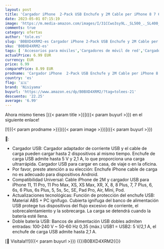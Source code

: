 ```yaml
---
layout: post
title: 'Cargador iPhone  2-Pack USB Enchufe y 2M Cable per iPhone 8 7 6 6S XR X XS Plus 11 12 13 14 Pro MAX SE Mini 5 5S 5C  iPad  5V 2.1A USB Rápida Charger Adaptador Carga Cabezal Pared Corrient Nisiyama'
date: 2023-05-01 07:15:19
image: 'https://m.media-amazon.com/images/I/31CCwo3sy9L._SL500_._SL400_.jpg'
comments: true
category: ofertas
author: 'tole.es'
slug: 'B0BXD4XRM2-es Cargador iPhone 2-Pack USB Enchufe y 2M Cable per iPhone 8...'
sku: 'B0BXD4XRM2-es'
tags: [ 'Accesorios para móviles','Cargadores de móvil de red','Cargadores para móviles','Comunicación móvil y accesorios','Electrónica','ipad','iphone','nisiyama','🇪🇸', ]
actualPrice: 6.99 EUR
currency: EUR
price: 6.99
comparePrice: 8.99 EUR
prodname: 'Cargador iPhone  2-Pack USB Enchufe y 2M Cable per iPhone 8 7 6 6S XR X XS Plus 11 12 13 14 Pro MAX SE Mini 5 5S 5C  iPad  5V 2.1A USB Rápida Charger Adaptador Carga Cabezal Pared Corrient Nisiyama'
country: 'es'
flag: '🇪🇸'
brand: 'Nisiyama'
buyurl: 'https://www.amazon.es/dp/B0BXD4XRM2/?tag=tolees-21'
descuento: '22.25'
average: '6.99'
---
```


Ahora mismo tienes [{{< param title >}}]({{< param buyurl >}}) en el siguiente enlace!

[![{{< param prodname >}}]({{< param image >}})]({{< param buyurl >}})

🔎:

- Cargador USB: Cargador adaptador de corriente USB y el cable de carga pueden cargar hasta 2 dispositivos al mismo tiempo. Enchufe de carga USB admite hasta 5 V y 2,1 A, lo que proporciona una carga ultrarrápida. Cargador USB para cargar en casa, de viaje o en la oficina.
- Por favor, preste atención a su elección: Enchufe iPhone cable de carga no es adecuado para dispositivos Android.
- Compatibilidad Universal: Cable iPhone de 2M y cargador USB para iPhone 11, 11 Pro, 11 Pro Max, XS, XS Max, XR, X, 8, 8 Plus, 7, 7 Plus, 6, 6s, 6 Plus, 6s Plus, 5, 5s, 5c, SE, Pad Pro, Air, Mini, Pod.
- Actualizaciones tecnológicas: Función de protección del enchufe USB: Material ABS + PC ignífugo. Cubierta ignífuga del banco de alimentación USB protege tus dispositivos del flujo excesivo de corriente, el sobrecalentamiento y la sobrecarga. La carga se detendrá cuando la batería esté llena.
- Doble batería USB: Bancos de alimentación USB dobles admiten entradas: 100-240 V ~ 50-60 Hz 0,35 (máx.) USB1 = USB2: 5 V/2,1 A, el enchufe de carga USB admite hasta 2,1 A.

[🛒 Visítala!!!]({{< param buyurl >}})
{{<world>}}B0BXD4XRM2{{</world>}}
